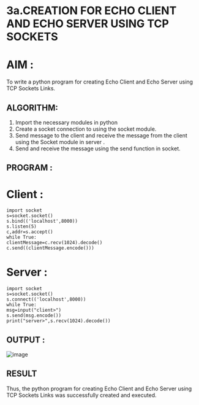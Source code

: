 # 3a.CREATION FOR ECHO CLIENT AND ECHO SERVER USING TCP SOCKETS
# AIM :
To write a python program for creating Echo Client and Echo Server using TCP
Sockets Links.
## ALGORITHM:
1. Import the necessary modules in python
2. Create a socket connection to using the socket module.
3. Send message to the client and receive the message from the client using the Socket module in
 server .
4. Send and receive the message using the send function in socket.
## PROGRAM :

# Client :
```
import socket
s=socket.socket()
s.bind(('localhost',8000))
s.listen(5)
c,addr=s.accept()
while True:
clientMessage=c.recv(1024).decode()
c.send((clientMessage.encode()))
```
# Server :
```
import socket
s=socket.socket()
s.connect(('localhost',8000))
while True:
msg=input("client>")
s.send(msg.encode())
print("server>",s.recv(1024).decode())

```

## OUTPUT :

![image](https://github.com/Gayathriraj18/3a.Sockets_Creation_for_Echo_Client_and_Echo_Server/assets/94154854/00445edd-1355-4349-ba84-7e3cadafe7d9)

## RESULT
Thus, the python program for creating Echo Client and Echo Server using TCP Sockets Links 
was successfully created and executed.
